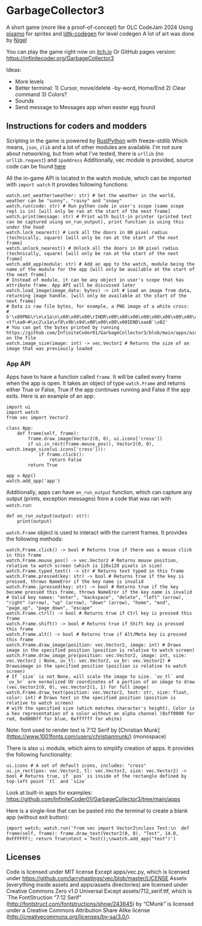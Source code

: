 # GarbageCollector3
A short game (more like a proof-of-concept) for OLC CodeJam 2024
Using [pixamo](https://github.com/InfiniteCoder01/pixamo) for sprites and [ldtk-codegen](https://github.com/InfiniteCoder01/ldtk-codegen) for level codegen
A lot of art was done by [Nigel](https://github.com/bhavyakukkar/)

You can play the game right now on [itch.io](https://infinitecoder.itch.io/garbagecollector3)
Or GitHub pages version: https://infinitecoder.org/GarbageCollector3

Ideas:
- More levels
- Better terminal: 1) Cursor, move/delete -by-word, Home/End 2) Clear command 3) Colors?
- Sounds
- Send message to Messages app when easter egg found

## Instructions for coders and modders
Scripting in the game is powered by [RustPython](https://github.com/RustPython/RustPython) with freeze-stdlib
Which means, `json`, `zlib` and a lot of other modules are available. I'm not sure about networking, but from what I've tested,
there is `urllib` (no `urllib.request`) and `ipaddress`
Additionally, vec module is provided, source code can be found [here](https://github.com/larryhastings/vec)

All the in-game API is located in the watch module, which can be imported with `import watch`
It provides following functions:
```
watch.set_weather(weather: str) # Set the weather in the world, weather can be "sunny", "rainy" and "snowy"
watch.run(code: str) # Run python code in user's scope (same scope repl is in) [will only be ran at the start of the next frame]
watch.print(message: str) # Print with built-in printer (printed text can be captured using on_run_output), print function is using this under the hood
watch.lock_nearest() # Lock all the doors in 80 pixel radius (technically, square) [will only be ran at the start of the next frame]
watch.unlock_nearest() # Unlock all the doors in 80 pixel radius (technically, square) [will only be ran at the start of the next frame]
watch.add_app(module: str) # Add an app to the watch, module being the name of the module for the app [will only be available at the start of the next frame]
# Instead of module, it can be any object in user's scope that has attribute frame. App API will be discussed later
watch.load_image(image_data: bytes) -> int # Load an image from data, returning image handle. [will only be available at the start of the next frame]
# Data is raw file bytes, for example, a PNG image of a white cross:
# b'\x89PNG\r\n\x1a\n\x00\x00\x00\rIHDR\x00\x00\x00\x08\x00\x00\x00\x08\x08\x06\x00\x00\x00\xc4\x0f\xbe\x8b\x00\x00\x00\x01sRGB\x00\xae\xce\x1c\xe9\x00\x00\x00>IDAT\x18\x95\x85\x8d1\n\x000\x0c\x025k>\x90\xff\xbf\xae\x1f\xe8\x9cL\x01\x91B\x9d\xe4D\xe5\xed\xd3\x00\x90,B\xb4<\x1c\xb8\xa7\x03U\xb2\xc8WK/\xc3[\xae\xff\x85\x86;\xab,<t?\xa0~#\xc2\x1a\xf8\x9b\x9d\x00\x00\x00\x00IEND\xaeB`\x82'
# You can get the bytes printed by running https://github.com/InfiniteCoder01/GarbageCollector3/blob/main/apps/assets/convert.py on the file
watch.image_size(image: int) -> vec.Vector2 # Returns the size of an image that was previously loaded
```

### App API
Apps have to have a function called `frame`. It will be called every frame when the app is open. It takes an object of type `watch.Frame` and returns either True or False,
True if the app continues running and False if the app exits.
Here is an example of an app:
```
import ui
import watch
from vec import Vector2

class App:
    def frame(self, frame):
        frame.draw_image(Vector2(0, 0), ui.icons['cross'])
        if ui.in_rect(frame.mouse_pos(), Vector2(0, 0), watch.image_size(ui.icons['cross'])):
            if frame.click():
                return False
        return True

app = App()
watch.add_app('app')
```

Additionally, apps can have `on_run_output` function, which can capture any output (prints, exception messages) from a code that was ran with `watch.run`:
```
def on_run_output(output: str):
    print(output)
```

`watch.Frame` object is used to interact with the current frames. It provides the following methods:
```
watch.Frame.click() -> bool # Returns true if there was a mouse click in this frame
watch.Frame.mouse_pos() -> vec.Vector2 # Returns mouse position, relative to watch screen (which is 128x128 pixels in size)
watch.Frame.typed_text() -> str # Returns text typed in this frame
watch.Frame.pressed(key: str) -> bool # Returns true if the key is pressed, throws NameEror if the key name is invalid
watch.Frame.jpressed(key: str) -> bool # Returns true if the key became pressed this frame, throws NameEror if the key name is invalid
# Valid key names: "enter", "backspace", "delete", "left" (arrow), "right" (arrow), "up" (arrow), "down" (arrow), "home", "end", "page_up", "page_down", "escape"
watch.Frame.ctrl() -> bool # Returns true if Ctrl key is pressed this frame
watch.Frame.shift() -> bool # Returns true if Shift key is pressed this frame
watch.Frame.alt() -> bool # Returns true if Alt/Meta key is pressed this frame
watch.Frame.draw_image(position: vec.Vector2, image: int) # Draws image in the specified position (position is relative to watch screen)
watch.Frame.draw_image_pro(position: vec.Vector2, image: int, size: vec.Vector2 | None, uv_tl: vec.Vector2, uv_br: vec.Vector2) # Drawsimage in the specified position (position is relative to watch screen)
# If `size` is not None, will scale the image to size. `uv_tl` and `uv_br` are normalized UV coordinates of a portion of an image to draw (vec.Vector2(0, 0), vec.Vector2(1, 1) for full image)
watch.Frame.draw_text(position: vec.Vector2, text: str, size: float, color: int) # Draws text in the specified position (position is relative to watch screen)
# with the specified size (which matches character's height). Color is a hex representation of a color without an alpha channel (0xff0000 for red, 0x0000ff for blue, 0xffffff for white)
```

Note: font used to render text is 7:12 Serif by [Christian Munk] (https://www.1001fonts.com/users/christianmunk/) (monospace)

There is also `ui` module, which aims to simplify creation of apps. It provides the following functionality:
```
ui.icons # A set of default icons, includes: "cross"
ui.in_rect(pos: vec.Vector2, tl: vec.Vector2, size: vec.Vector2) -> bool # Returns true, if `pos` is inside of the rectangle defined by top-left point `tl` and `size`
```

Look at built-in apps for examples: https://github.com/InfiniteCoder01/GarbageCollector3/tree/main/apps

Here is a single-line that can be pasted into the terminal to create a blank app (without exit button):
```
import watch; watch.run('from vec import Vector2\nclass Test:\n  def frame(self, frame): frame.draw_text(Vector2(0, 0), "Test", 14.0, 0xFFFFFF); return True\ntest = Test();\nwatch.add_app("test")')
```

## Licenses
Code is licensed under MIT license
Except apps/vec.py, which is licensed under https://github.com/larryhastings/vec/blob/master/LICENSE
Assets (everything inside assets and apps/assets directories) are licensed under Creative Commons Zero v1.0 Universal
Except assets/712_serif.ttf, which is `The FontStruction “7:12 Serif” (http://fontstruct.com/fontstructions/show/243645) by “CMunk” is licensed under a Creative Commons Attribution Share Alike license (http://creativecommons.org/licenses/by-sa/3.0/).
